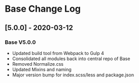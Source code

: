 # Base Change Log

## [5.0.0] - 2020-03-12
### Base V5.0.0
- Updated build tool from Webpack to Gulp 4
- Consolidated all modules back into central repo of Base
- Removed Normalize.css
- Updated Mixins and naming
- Major version bump for index.scss/less and package.json
